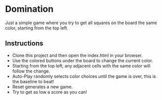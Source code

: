 # Domination
Just a simple game where you try to get all squares on the board the same color, starting from the top left.

## Instructions
- Clone this project and then open the index.html in your browser.
- Use the colored buttons under the board to change the current color.
- Starting from the top left, any adjacent cells with the same color will follow the change.
- Auto-Play randomly selects color choices until the game is over, this is the baseline to beat!
- Reset generates a new game.
- Try to get as low a score as you can!
